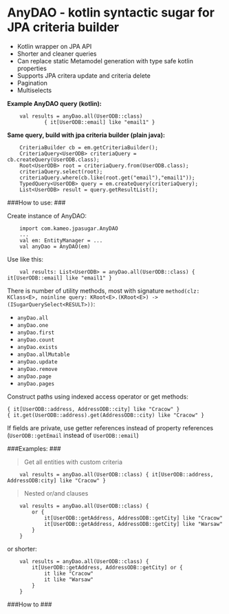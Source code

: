 # AnyDAO - kotlin syntactic sugar for JPA criteria builder ##
* Kotlin wrapper on JPA API
* Shorter and cleaner queries
* Can replace static Metamodel generation with type safe kotlin properties 
* Supports JPA critera update and criteria delete 
* Pagination
* Multiselects


**Example AnyDAO query (kotlin):**
```
    val results = anyDao.all(UserODB::class) 
            { it[UserODB::email] like "email1" }
```
**Same query, build with jpa criteria builder (plain java):**
```
    CriteriaBuilder cb = em.getCriteriaBuilder();
    CriteriaQuery<UserODB> criteriaQuery = cb.createQuery(UserODB.class);
    Root<UserODB> root = criteriaQuery.from(UserODB.class);
    criteriaQuery.select(root);
    criteriaQuery.where(cb.like(root.get("email"),"email1"));
    TypedQuery<UserODB> query = em.createQuery(criteriaQuery);
    List<UserODB> result = query.getResultList();
```  

###How to use: ###

Create instance of AnyDAO:
```
    import com.kameo.jpasugar.AnyDAO
    ...
    val em: EntityManager = ...
    val anyDao = AnyDAO(em)
```
Use like this:
```
    val results: List<UserODB> = anyDao.all(UserODB::class) { it[UserODB::email] like "email1" }  
```
There is number of utility methods, most with signature `method(clz: KClass<E>, noinline query: KRoot<E>.(KRoot<E>) -> (ISugarQuerySelect<RESULT>))`:
* `anyDao.all`
* `anyDao.one`
* `anyDao.first`
* `anyDao.count`
* `anyDao.exists`
* `anyDao.allMutable`
* `anyDao.update`
* `anyDao.remove`
* `anyDao.page`
* `anyDao.pages`

Construct paths using indexed access operator or get methods:
```
{ it[UserODB::address, AddressODB::city] like "Cracow" }  
{ it.get(UserODB::address).get(AddressODB::city) like "Cracow" }  
```
If fields are private, use getter references instead of property references 
(`UserODB::getEmail` instead of `UserODB::email`)


###Examples: ###

> Get all entities with custom criteria
```
    val results = anyDao.all(UserODB::class) { it[UserODB::address, AddressODB:city] like "Cracow" }
```
> Nested or/and clauses 
```
    val results = anyDao.all(UserODB::class) { 
        or {
            it[UserODB::getAddress, AddressODB::getCity] like "Cracow"
            it[UserODB::getAddress, AddressODB::getCity] like "Warsaw"
        }
    }
```
or shorter:
```
    val results = anyDao.all(UserODB::class) { 
        it[UserODB::getAddress, AddressODB::getCity] or {
            it like "Cracow"
            it like "Warsaw"
        }
    }
```


###How to ###